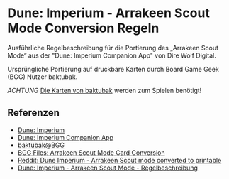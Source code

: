# Dune: Imperium - Arrakeen Scout Mode Conversion Regeln

Ausführliche Regelbeschreibung für die Portierung des „Arrakeen Scout Mode“ aus der "Dune: Imperium Companion App" von Dire Wolf Digital. 

Ursprüngliche Portierung auf druckbare Karten durch Board Game Geek (BGG) Nutzer baktubak.

*ACHTUNG* [Die Karten von baktubak](https://boardgamegeek.com/filepage/230587/arrakeen-scout-mode-card-conversion) werden zum Spielen benötigt!

## Referenzen
- [Dune: Imperium](https://www.asmodee.de/produkte/dune-imperium)
- [Dune: Imperium Companion App](https://play.google.com/store/apps/details?id=com.direwolfdigital.dica)
- [baktubak@BGG](https://boardgamegeek.com/user/baktubak)
- [BGG Files: Arrakeen Scout Mode Card Conversion](https://boardgamegeek.com/filepage/230587/arrakeen-scout-mode-card-conversion)
- [Reddit: Dune Imperium - Arrakeen Scout mode converted to printable](https://www.reddit.com/r/boardgames/comments/qk9pmb/dune_imperium_arrakeen_scout_mode_converted_to/)
- [Dune: Imperium - Arrakeen Scout Mode - Regelbeschreibung](https://github.com/winterMate/dune-imperium)
